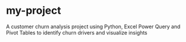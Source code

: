 # my-project
A customer churn analysis project using Python, Excel Power Query and Pivot Tables to identify churn drivers and visualize insights
